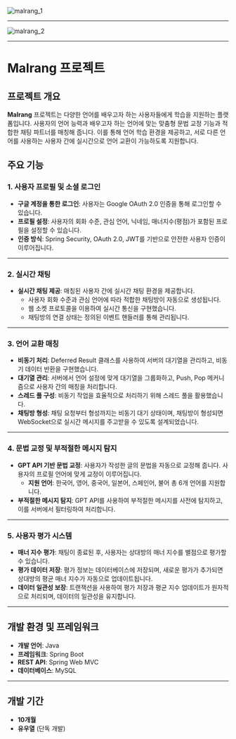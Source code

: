 ![malrang_1](https://github.com/user-attachments/assets/90d5d8ca-67ad-4644-bdc1-8feb9b6450af)

---

![malrang_2](https://github.com/user-attachments/assets/7c699a85-244f-4011-858f-8dce0ea8b8fa)

---

# Malrang 프로젝트

## 프로젝트 개요
**Malrang** 프로젝트는 다양한 언어를 배우고자 하는 사용자들에게 학습을 지원하는 플랫폼입니다. 사용자의 언어 능력과 배우고자 하는 언어에 맞는 맞춤형 문법 교정 기능과 적합한 채팅 파트너를 매칭해 줍니다. 이를 통해 언어 학습 환경을 제공하고, 서로 다른 언어를 사용하는 사용자 간에 실시간으로 언어 교환이 가능하도록 지원합니다.

## 주요 기능

### 1. 사용자 프로필 및 소셜 로그인
- **구글 계정을 통한 로그인**: 사용자는 Google OAuth 2.0 인증을 통해 로그인할 수 있습니다.
- **프로필 설정**: 사용자의 회화 수준, 관심 언어, 닉네임, 매너지수(평점)가 포함된 프로필을 설정할 수 있습니다.
- **인증 방식**: Spring Security, OAuth 2.0, JWT를 기반으로 안전한 사용자 인증이 이루어집니다.

---

### 2. 실시간 채팅
- **실시간 채팅 제공**: 매칭된 사용자 간에 실시간 채팅 환경을 제공합니다.
  - 사용자 회화 수준과 관심 언어에 따라 적합한 채팅방이 자동으로 생성됩니다.
  - 웹 소켓 프로토콜을 이용하여 실시간 통신을 구현했습니다.
  - 채팅방의 연결 상태는 정의된 이벤트 핸들러를 통해 관리됩니다.

---

### 3. 언어 교환 매칭
- **비동기 처리**: Deferred Result 클래스를 사용하여 서버의 대기열을 관리하고, 비동기 데이터 반환을 구현했습니다.
- **대기열 관리**: 서버에서 언어 설정에 맞게 대기열을 그룹화하고, Push, Pop 메커니즘으로 사용자 간의 매칭을 처리합니다.
- **스레드 풀 구성**: 비동기 작업을 효율적으로 처리하기 위해 스레드 풀을 활용했습니다.
- **채팅방 형성**: 채팅 요청부터 형성까지는 비동기 대기 상태이며, 채팅방이 형성되면 WebSocket으로 실시간 메시지를 주고받을 수 있도록 설계되었습니다.

---

### 4. 문법 교정 및 부적절한 메시지 탐지
- **GPT API 기반 문법 교정**: 사용자가 작성한 글의 문법을 자동으로 교정해 줍니다. 사용자의 프로필 언어에 맞게 교정이 이루어집니다.
  - **지원 언어**: 한국어, 영어, 중국어, 일본어, 스페인어, 불어 총 6개 언어를 지원합니다.
- **부적절한 메시지 탐지**: GPT API를 사용하여 부적절한 메시지를 사전에 탐지하고, 이를 서버에서 필터링하여 처리합니다.

---

### 5. 사용자 평가 시스템
- **매너 지수 평가**: 채팅이 종료된 후, 사용자는 상대방의 매너 지수를 별점으로 평가할 수 있습니다.
- **평가 데이터 저장**: 평가 정보는 데이터베이스에 저장되며, 새로운 평가가 추가되면 상대방의 평균 매너 지수가 자동으로 업데이트됩니다.
- **데이터 일관성 보장**: 트랜잭션을 사용하여 평가 저장과 평균 지수 업데이트가 원자적으로 처리되며, 데이터의 일관성을 유지합니다.

---

## 개발 환경 및 프레임워크

- **개발 언어**: Java
- **프레임워크**: Spring Boot
- **REST API**: Spring Web MVC
- **데이터베이스**: MySQL

---

## 개발 기간
- **10개월**
- **유우열** (단독 개발)

